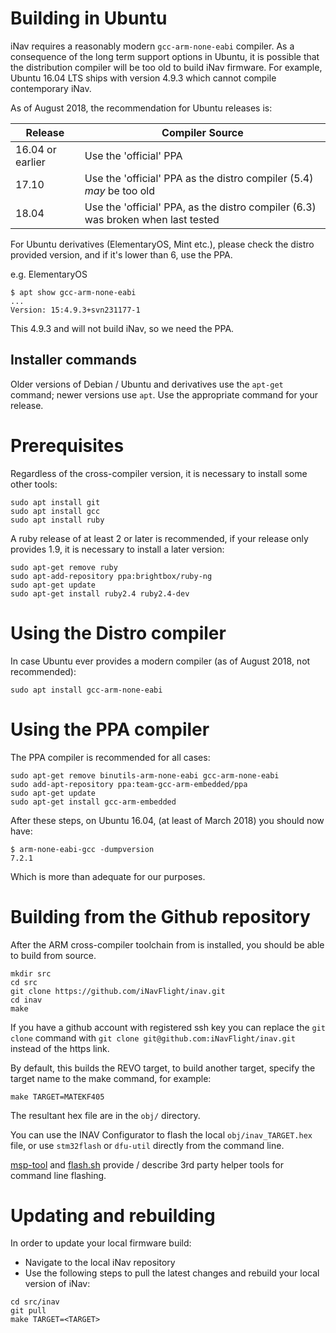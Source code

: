 # Building in Ubuntu

iNav requires a reasonably modern `gcc-arm-none-eabi` compiler. As a consequence of the long term support options in Ubuntu, it is possible that the distribution compiler will be too old to build iNav firmware. For example, Ubuntu 16.04 LTS ships with version 4.9.3 which cannot compile contemporary iNav.

As of August 2018, the recommendation for Ubuntu releases is:

| Release | Compiler Source |
| ------- | --------------- |
| 16.04 or earlier | Use the 'official' PPA |
| 17.10 | Use the 'official' PPA as the distro compiler (5.4) *may* be too old |
| 18.04 | Use the 'official' PPA, as the distro compiler (6.3) was broken when last tested |

For Ubuntu derivatives (ElementaryOS, Mint etc.), please check the distro provided version, and if it's lower than 6, use the PPA.

e.g. ElementaryOS

```
$ apt show gcc-arm-none-eabi
...
Version: 15:4.9.3+svn231177-1
```

This 4.9.3 and will not build iNav, so we need the PPA.

## Installer commands

Older versions of Debian / Ubuntu and derivatives use the `apt-get` command; newer versions use `apt`. Use the appropriate command for your release.

# Prerequisites

Regardless of the cross-compiler version, it is necessary to install some other tools:

```
sudo apt install git
sudo apt install gcc
sudo apt install ruby
```

A ruby release of at least 2 or later is recommended, if your release only provides 1.9, it is necessary to install a later version:

```
sudo apt-get remove ruby
sudo apt-add-repository ppa:brightbox/ruby-ng
sudo apt-get update
sudo apt-get install ruby2.4 ruby2.4-dev
```

# Using the Distro compiler

In case Ubuntu ever provides a modern compiler (as of August 2018, not recommended):

```
sudo apt install gcc-arm-none-eabi
```

# Using the PPA compiler

The PPA compiler is recommended for all cases:

```
sudo apt-get remove binutils-arm-none-eabi gcc-arm-none-eabi
sudo add-apt-repository ppa:team-gcc-arm-embedded/ppa
sudo apt-get update
sudo apt-get install gcc-arm-embedded
```

After these steps, on Ubuntu 16.04, (at least of March 2018) you should now have:

```
$ arm-none-eabi-gcc -dumpversion
7.2.1
```

Which is more than adequate for our purposes.

# Building from the Github repository

After the ARM cross-compiler toolchain from is installed, you should be able to build from source.

```
mkdir src
cd src
git clone https://github.com/iNavFlight/inav.git
cd inav
make
```

If you have a github account with registered ssh key you can replace the `git clone` command with  `git clone git@github.com:iNavFlight/inav.git` instead of the https link.

By default, this builds the REVO target, to build another target, specify the target name to the make command, for example:
```
make TARGET=MATEKF405
```
The resultant hex file are in the `obj/` directory.

You can use the INAV Configurator to flash the local ```obj/inav_TARGET.hex``` file, or use `stm32flash` or `dfu-util` directly from the command line.

[msp-tool](https://github.com/fiam/msp-tool) and [flash.sh](https://github.com/stronnag/mwptools/blob/master/docs/MiscTools.asciidoc#flashsh) provide / describe 3rd party helper tools for command line flashing.

# Updating and rebuilding

In order to update your local firmware build:

* Navigate to the local iNav repository
* Use the following steps to pull the latest changes and rebuild your local version of iNav:

```
cd src/inav
git pull
make TARGET=<TARGET>
```
